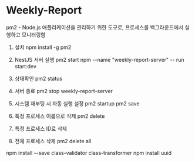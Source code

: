 # Weekly-Report

pm2 - Node.js 애플리케이션을 관리하기 위한 도구로, 프로세스를 백그라운드에서 실행하고 모니터링함

1. 설치
npm install -g pm2

2. NestJS 서버 실행
pm2 start npm --name "weekly-report-server" -- run start:dev


3. 상태확인
pm2 status

4. 서버 종료
pm2 stop weekly-report-server

5. 시스템 재부팅 시 자동 실행 설정
pm2 startup
pm2 save

6. 특정 프로세스 이름으로 삭제
pm2 delete <name>

7. 특정 프로세스 ID로 삭제

8. 전체 프로세스 삭제
pm2 delete all


npm install --save class-validator class-transformer
npm install uuid